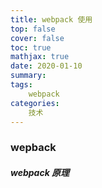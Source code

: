 ```yaml
---
title: webpack 使用
top: false
cover: false
toc: true
mathjax: true
date: 2020-01-10
summary:
tags:
    webpack
categories:
    技术
---
```

### wepback

##### webpack 原理
